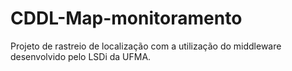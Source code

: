 # CDDL-Map-monitoramento

Projeto de rastreio de localização com a utilização do middleware desenvolvido pelo LSDi da UFMA.
